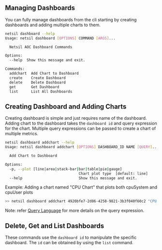 ## Managing Dashboards
You can fully manage dashboards from the cli starting by creating dashboards and adding multiple charts to them.
``` bash
netsil dashboard --help
Usage: netsil dashboard [OPTIONS] COMMAND [ARGS]...

  Netsil AOC Dashboard Commands

Options:
  --help  Show this message and exit.

Commands:
  addchart  Add Chart to Dashboard
  create    Create Dashboard
  delete    Delete Dashboard
  get       Get Dashboard
  list      List All Dashboards
  ```
## Creating Dashboard and Adding Charts
Creating dashboard is simple and just requires name of the dashboard. Adding chart to the dashboard takes the `dashboard id` and query expression for the chart. Multiple query expressions can be passed to create a chart of multiple metrics. 

``` bash
netsil dashboard addchart --help
Usage: netsil dashboard addchart [OPTIONS] DASHBOARD_ID NAME [QUERY]...

  Add Chart to Dashboard

Options:
  -p, --plot [line|area|stack-bar|bar|table|pie|gauge]
                                  Chart plot type  [default: line]
  --help                          Show this message and exit.
  ```
 Example: Adding a chart named "CPU Chart" that plots both cpuSystem and cpuUser plots
 ``` bash
 >> netsil dashboard addchart 4920bfe7-2d86-4258-9821-3b3f040f60c2 "CPU Chart" "avg(cpuUser) by (instance.host_name)" "avg(cpuSystem) by (instance.host_name)"
```
Note: refer [Query Language](ql.md) for more details on the query expression.

## Delete, Get and List Dashboards
These commands use the `dashboard id` to manipulate the specific dashboard. The `id` can be obtained by using the `list` command.

